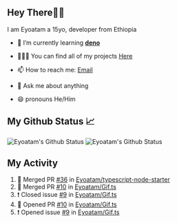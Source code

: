 ## Hey There👋🏽

I am Eyoatam a 15yo, developer from Ethiopia

- 🔭 I’m currently learning **[deno](https://github.com/denoland/deno)**

- 🧑🏽‍💻  You can find all of my projects [Here](https://github.com/Eyoatam?tab=repositories)

- 📫  How to reach me: [Email](mailto:eyoatamtamirat7@gmail.com)

- 💬 Ask me about anything

- 😄 pronouns He/Him

## My Github Status 📈 
<p> 
  <img src="https://github-readme-stats.vercel.app/api?username=Eyoatam&show_icons=true&theme=prussian" alt="Eyoatam's Github Status" />
  <img src="https://github-readme-stats.vercel.app/api/top-langs/?username=Eyoatam&layout=compact&theme=prussian" alt="Eyoatam's Github Status" />
</p>

## My Activity

<!--START_SECTION:activity-->
1. 🎉 Merged PR [#36](https://github.com/Eyoatam/typescript-node-starter/pull/36) in [Eyoatam/typescript-node-starter](https://github.com/Eyoatam/typescript-node-starter)
2. 🎉 Merged PR [#10](https://github.com/Eyoatam/Gif.ts/pull/10) in [Eyoatam/Gif.ts](https://github.com/Eyoatam/Gif.ts)
3. ❗️ Closed issue [#9](https://github.com/Eyoatam/Gif.ts/issues/9) in [Eyoatam/Gif.ts](https://github.com/Eyoatam/Gif.ts)
4. 💪 Opened PR [#10](https://github.com/Eyoatam/Gif.ts/pull/10) in [Eyoatam/Gif.ts](https://github.com/Eyoatam/Gif.ts)
5. ❗️ Opened issue [#9](https://github.com/Eyoatam/Gif.ts/issues/9) in [Eyoatam/Gif.ts](https://github.com/Eyoatam/Gif.ts)
<!--END_SECTION:activity-->
